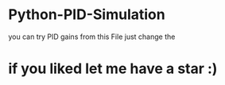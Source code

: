 # Python-PID-Simulation
you can try PID gains from this File just change the 
<h1>if you liked let me have a star :)</h1>
